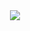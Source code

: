 <div align="center"> <img src="https://user-images.githubusercontent.com/103097039/221397703-dfbc5c1b-bab2-44bf-beea-a7b30f1c40e2.png"> </div>

